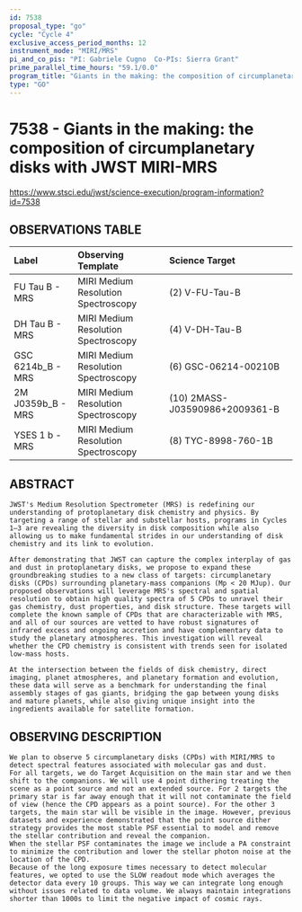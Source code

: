 ```yaml
---
id: 7538
proposal_type: "go"
cycle: "Cycle 4"
exclusive_access_period_months: 12
instrument_mode: "MIRI/MRS"
pi_and_co_pis: "PI: Gabriele Cugno  Co-PIs: Sierra Grant"
prime_parallel_time_hours: "59.1/0.0"
program_title: "Giants in the making: the composition of circumplanetary disks with JWST MIRI-MRS"
type: "GO"
---
```

# 7538 - Giants in the making: the composition of circumplanetary disks with JWST MIRI-MRS
https://www.stsci.edu/jwst/science-execution/program-information?id=7538
## OBSERVATIONS TABLE
| Label              | Observing Template                  | Science Target                  |
| :----------------- | :---------------------------------- | :------------------------------ |
| FU Tau B - MRS     | MIRI Medium Resolution Spectroscopy | (2) V-FU-Tau-B                  |
| DH Tau B - MRS     | MIRI Medium Resolution Spectroscopy | (4) V-DH-Tau-B                  |
| GSC 6214b_B - MRS  | MIRI Medium Resolution Spectroscopy | (6) GSC-06214-00210B            |
| 2M J0359b_B - MRS  | MIRI Medium Resolution Spectroscopy | (10) 2MASS-J03590986+2009361-B |
| YSES 1 b - MRS     | MIRI Medium Resolution Spectroscopy | (8) TYC-8998-760-1B             |

## ABSTRACT

    JWST's Medium Resolution Spectrometer (MRS) is redefining our understanding of protoplanetary disk chemistry and physics. By targeting a range of stellar and substellar hosts, programs in Cycles 1–3 are revealing the diversity in disk composition while also allowing us to make fundamental strides in our understanding of disk chemistry and its link to evolution.

    After demonstrating that JWST can capture the complex interplay of gas and dust in protoplanetary disks, we propose to expand these groundbreaking studies to a new class of targets: circumplanetary disks (CPDs) surrounding planetary-mass companions (Mp < 20 MJup). Our proposed observations will leverage MRS's spectral and spatial resolution to obtain high quality spectra of 5 CPDs to unravel their gas chemistry, dust properties, and disk structure. These targets will complete the known sample of CPDs that are characterizable with MRS, and all of our sources are vetted to have robust signatures of infrared excess and ongoing accretion and have complementary data to study the planetary atmospheres. This investigation will reveal whether the CPD chemistry is consistent with trends seen for isolated low-mass hosts.

    At the intersection between the fields of disk chemistry, direct imaging, planet atmospheres, and planetary formation and evolution, these data will serve as a benchmark for understanding the final assembly stages of gas giants, bridging the gap between young disks and mature planets, while also giving unique insight into the ingredients available for satellite formation.

## OBSERVING DESCRIPTION

    We plan to observe 5 circumplanetary disks (CPDs) with MIRI/MRS to detect spectral features associated with molecular gas and dust.
    For all targets, we do Target Acquisition on the main star and we then shift to the companions. We will use 4 point dithering treating the scene as a point source and not an extended source. For 2 targets the primary star is far away enough that it will not contaminate the field of view (hence the CPD appears as a point source). For the other 3 targets, the main star will be visible in the image. However, previous datasets and experience demonstrated that the point source dither strategy provides the most stable PSF essential to model and remove the stellar contribution and reveal the companion.
    When the stellar PSF contaminates the image we include a PA constraint to minimize the contribution and lower the stellar photon noise at the location of the CPD.
    Because of the long exposure times necessary to detect molecular features, we opted to use the SLOW readout mode which averages the detector data every 10 groups. This way we can integrate long enough without issues related to data volume. We always maintain integrations shorter than 1000s to limit the negative impact of cosmic rays.